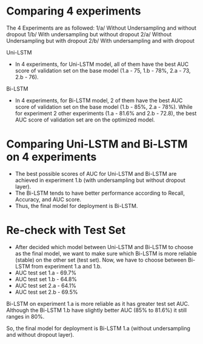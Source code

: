 # Comparing 4 experiments
The 4 Experiments are as followed:
1/a/ Without Undersampling and without dropout
1/b/ With undersampling but without dropout
2/a/ Without Undersampling but with dropout
2/b/ With undersampling and with dropout

Uni-LSTM
- In 4 experiments, for Uni-LSTM model, all of them have the best AUC score of validation set on the base model (1.a - 75, 1.b - 78%, 2.a - 73, 2.b - 76).

Bi-LSTM
- In 4 experiments, for Bi-LSTM model, 2 of them have the best AUC score of validation set on the base model (1.b - 85%, 2.a - 78%). While for experiment 2 other experiments (1.a - 81.6% and 2.b - 72.8), the best AUC score of validation set are on the optimized model.

# Comparing Uni-LSTM and Bi-LSTM on 4 experiments
- The best possible scores of AUC for Uni-LSTM and Bi-LSTM are achieved in experiment 1.b (with undersampling but without dropout layer).
- The Bi-LSTM tends to have better performance according to Recall, Accuracy, and AUC score.
- Thus, the final model for deployment is Bi-LSTM.

# Re-check with Test Set
- After decided which model between Uni-LSTM and Bi-LSTM to choose as the final model, we want to make sure which Bi-LSTM is more reliable (stable) on the other set (test set). Now, we have to choose between Bi-LSTM from experiment 1.a and 1.b.
- AUC test set 1.a - 69.7%
- AUC test set 1.b - 64.8%
- AUC test set 2.a - 64.1%
- AUC test set 2.b - 69.5%

Bi-LSTM on experiment 1.a is more reliable as it has greater test set AUC. Although the Bi-LSTM 1.b have slightly better AUC (85% to 81.6%) it still ranges in 80%.

So, the final model for deployment is Bi-LSTM 1.a (without undersampling and without dropout layer).
